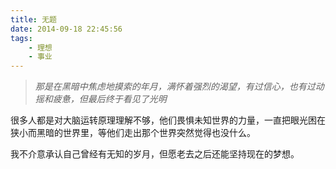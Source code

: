 ```yaml
---
title: 无题
date: 2014-09-18 22:45:56
tags:
    - 理想
    - 事业
---
```


>*那是在黑暗中焦虑地摸索的年月，满怀着强烈的渴望，有过信心，也有过动摇和疲惫，但最后终于看见了光明*

很多人都是对大脑运转原理理解不够，他们畏惧未知世界的力量，一直把眼光困在狭小而黑暗的世界里，等他们走出那个世界突然觉得也没什么。

我不介意承认自己曾经有无知的岁月，但愿老去之后还能坚持现在的梦想。
